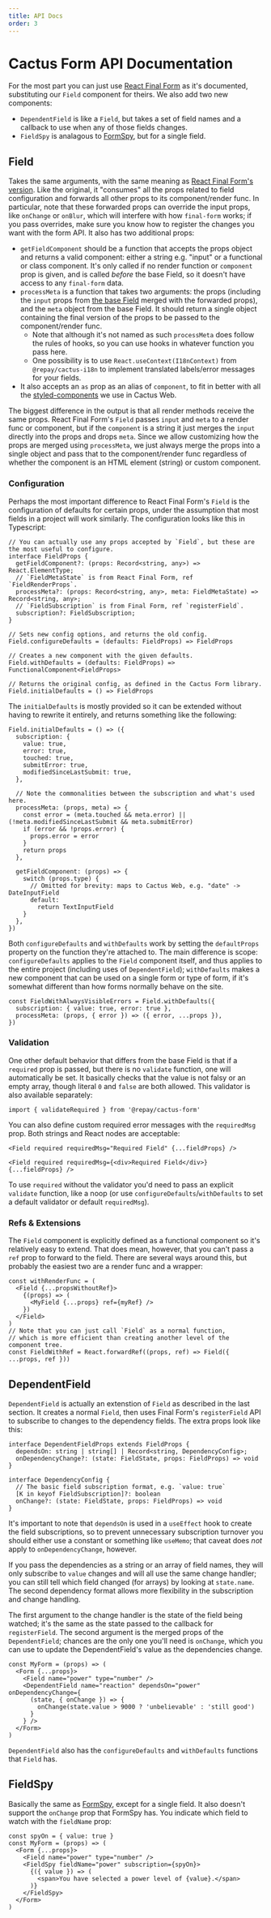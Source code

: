 ```yaml
---
title: API Docs
order: 3
---
```


# Cactus Form API Documentation

For the most part you can just use [React Final Form](https://final-form.org/docs/react-final-form/getting-started)
as it's documented, substituting our `Field` component for theirs.
We also add two new components:

- `DependentField` is like a `Field`, but takes a set of field names and a callback to use when any of those fields changes.
- `FieldSpy` is analagous to [FormSpy](https://final-form.org/docs/react-final-form/api/FormSpy), but for a single field.

## Field

Takes the same arguments, with the same meaning as [React Final Form's version](https://final-form.org/docs/react-final-form/api/Field).
Like the original, it "consumes" all the props related to field configuration and forwards all other props to its component/render func.
In particular, note that these forwarded props can override the input props,
like `onChange` or `onBlur`, which will interfere with how `final-form` works;
if you pass overrides, make sure you know how to register the changes you want with the form API.
It also has two additional props:

- `getFieldComponent` should be a function that accepts the props object and returns a valid component: either a string e.g. "input" or a functional or class component. It's only called if no render function or `component` prop is given, and is called _before_ the base Field, so it doesn't have access to any `final-form` data.
- `processMeta` is a function that takes two arguments: the props (including the `input` props from [the base Field](https://final-form.org/docs/react-final-form/types/FieldRenderProps) merged with the forwarded props), and the `meta` object from the base Field. It should return a single object containing the final version of the props to be passed to the component/render func.
  - Note that although it's not named as such `processMeta` does follow the rules of hooks, so you can use hooks in whatever function you pass here.
  - One possibility is to use `React.useContext(I18nContext)` from `@repay/cactus-i18n` to implement translated labels/error messages for your fields.
- It also accepts an `as` prop as an alias of `component`, to fit in better with all the [styled-components](https://styled-components.com/) we use in Cactus Web.

The biggest difference in the output is that all render methods receive the same props.
React Final Form's `Field` passes `input` and `meta` to a render func or component,
but if the `component` is a string it just merges the `input` directly into the props and drops `meta`.
Since we allow customizing how the props are merged using `processMeta`,
we just always merge the props into a single object and pass that to the component/render func
regardless of whether the component is an HTML element (string) or custom component.

### Configuration

Perhaps the most important difference to React Final Form's `Field` is the configuration of
defaults for certain props, under the assumption that most fields in a project will work similarly.
The configuration looks like this in Typescript:

```
// You can actually use any props accepted by `Field`, but these are the most useful to configure.
interface FieldProps {
  getFieldComponent?: (props: Record<string, any>) => React.ElementType;
  // `FieldMetaState` is from React Final Form, ref `FieldRenderProps`.
  processMeta?: (props: Record<string, any>, meta: FieldMetaState) => Record<string, any>;
  // `FieldSubscription` is from Final Form, ref `registerField`.
  subscription?: FieldSubscription;
}

// Sets new config options, and returns the old config.
Field.configureDefaults = (defaults: FieldProps) => FieldProps

// Creates a new component with the given defaults.
Field.withDefaults = (defaults: FieldProps) => FunctionalComponent<FieldProps>

// Returns the original config, as defined in the Cactus Form library.
Field.initialDefaults = () => FieldProps
```

The `initialDefaults` is mostly provided so it can be extended without having to rewrite it entirely, and returns something like the following:

```
Field.initialDefaults = () => ({
  subscription: {
    value: true,
    error: true,
    touched: true,
    submitError: true,
    modifiedSinceLastSubmit: true,
  },

  // Note the commonalities between the subscription and what's used here.
  processMeta: (props, meta) => {
    const error = (meta.touched && meta.error) || (!meta.modifiedSinceLastSubmit && meta.submitError)
    if (error && !props.error) {
      props.error = error
    }
    return props
  },

  getFieldComponent: (props) => {
    switch (props.type) {
      // Omitted for brevity: maps to Cactus Web, e.g. "date" -> DateInputField
      default:
        return TextInputField
    }
  },
})
```

Both `configureDefaults` and `withDefaults` work by setting the `defaultProps`
property on the function they're attached to.
The main difference is scope: `configureDefaults` applies to the `Field` component itself,
and thus applies to the entire project (including uses of `DependentField`);
`withDefaults` makes a new component that can be used on a single form or type of form,
if it's somewhat different than how forms normally behave on the site.

```
const FieldWithAlwaysVisibleErrors = Field.withDefaults({
  subscription: { value: true, error: true },
  processMeta: (props, { error }) => ({ error, ...props }),
})
```

### Validation

One other default behavior that differs from the base Field is that if a `required` prop is passed,
but there is no `validate` function, one will automatically be set.
It basically checks that the value is not falsy or an empty array, though literal `0` and `false` are both allowed.
This validator is also available separately:

```
import { validateRequired } from '@repay/cactus-form'
```

You can also define custom required error messages with the `requiredMsg` prop. Both strings and React nodes are acceptable:

```
<Field required requiredMsg="Required Field" {...fieldProps} />
```

```
<Field required requiredMsg={<div>Required Field</div>} {...fieldProps} />
```

To use `required` without the validator you'd need to pass an explicit `validate` function, like a noop (or use `configureDefaults`/`withDefaults` to set a default validator or default `requiredMsg`).

### Refs & Extensions

The `Field` component is explicitly defined as a functional component so it's relatively easy to extend.
That does mean, however, that you can't pass a `ref` prop to forward to the field.
There are several ways around this, but probably the easiest two are a render func and a wrapper:

```
const withRenderFunc = (
  <Field {...propsWithoutRef}>
    {(props) => (
      <MyField {...props} ref={myRef} />
    })
  </Field>
)
// Note that you can just call `Field` as a normal function,
// which is more efficient than creating another level of the component tree.
const FieldWithRef = React.forwardRef((props, ref) => Field({ ...props, ref }))
```

## DependentField

`DependentField` is actually an extenstion of `Field` as described in the last section.
It creates a normal `Field`, then uses Final Form's `registerField` API to subscribe
to changes to the dependency fields.
The extra props look like this:

```
interface DependentFieldProps extends FieldProps {
  dependsOn: string | string[] | Record<string, DependencyConfig>;
  onDependencyChange?: (state: FieldState, props: FieldProps) => void
}

interface DependencyConfig {
  // The basic field subscription format, e.g. `value: true`
  [K in keyof FieldSubscription]?: boolean
  onChange?: (state: FieldState, props: FieldProps) => void
}
```

It's important to note that `dependsOn` is used in a `useEffect` hook to create the field subscriptions,
so to prevent unnecessary subscription turnover you should either use a constant or something like `useMemo`;
that caveat does _not_ apply to `onDependencyChange`, however.

If you pass the dependencies as a string or an array of field names, they will only subscribe
to `value` changes and will all use the same change handler;
you can still tell which field changed (for arrays) by looking at `state.name`.
The second dependency format allows more flexibility in the subscription and change handling.

The first argument to the change handler is the state of the field being watched;
it's the same as the state passed to the callback for `registerField`.
The second argument is the merged props of the `DependentField`; chances are the only
one you'll need is `onChange`, which you can use to update the DependentField's
value as the dependencies change.

```
const MyForm = (props) => (
  <Form {...props}>
    <Field name="power" type="number" />
    <DependentField name="reaction" dependsOn="power" onDependencyChange={
      (state, { onChange }) => {
        onChange(state.value > 9000 ? 'unbelievable' : 'still good')
      }
    } />
  </Form>
)
```

`DependentField` also has the `configureDefaults` and `withDefaults` functions that `Field` has.

## FieldSpy

Basically the same as [FormSpy](https://final-form.org/docs/react-final-form/api/FormSpy),
except for a single field. It also doesn't support the `onChange` prop that FormSpy has.
You indicate which field to watch with the `fieldName` prop:

```
const spyOn = { value: true }
const MyForm = (props) => (
  <Form {...props}>
    <Field name="power" type="number" />
    <FieldSpy fieldName="power" subscription={spyOn}>
      {({ value }) => (
        <span>You have selected a power level of {value}.</span>
      )}
    </FieldSpy>
  </Form>
)
```
